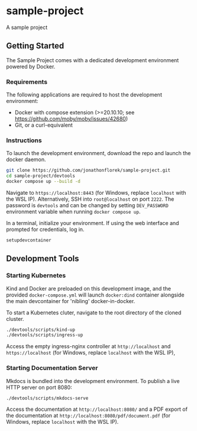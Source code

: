 # sample-project
A sample project

## Getting Started
The Sample Project comes with a dedicated development environment powered by Docker.

### Requirements

The following applications are required to host the development environment:
- Docker with compose extension (>=20.10.10; see https://github.com/moby/moby/issues/42680)
- Git, or a curl-equivalent

### Instructions

To launch the development environment, download the repo and launch the docker daemon.

```sh
git clone https://github.com/jonathonflorek/sample-project.git
cd sample-project/devtools
docker compose up --build -d
```

Navigate to `https://localhost:8443` (for Windows, replace `localhost` with the WSL IP).
Alternatively, SSH into `root@localhost` on port `2222`.
The password is `devtools` and can be changed by setting `DEV_PASSWORD` environment variable when running `docker compose up`.

In a terminal, initialize your environment. If using the web interface and prompted for credentials, log in.

```sh
setupdevcontainer
```

## Development Tools

### Starting Kubernetes

Kind and Docker are preloaded on this development image, and the provided `docker-compose.yml` will launch `docker:dind` container alongside the main devcontainer for 'nibling' docker-in-docker.

To start a Kubernetes cluter, navigate to the root directory of the cloned cluster.

```sh
./devtools/scripts/kind-up
./devtools/scripts/ingress-up
```

Access the empty ingress-nginx controller at `http://localhost` and `https://localhost` (for Windows, replace `localhost` with the WSL IP),

### Starting Documentation Server

Mkdocs is bundled into the development environment. To publish a live HTTP server on port 8080:

```sh
./devtools/scripts/mkdocs-serve
```

Access the documentation at `http://localhost:8080/` and a PDF export of the documentation at `http://localhost:8080/pdf/document.pdf` (for Windows, replace `localhost` with the WSL IP).

